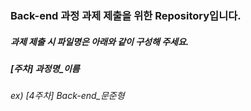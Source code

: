 ### Back-end 과정 과제 제출을 위한 Repository입니다.

##### 과제 제출 시 파일명은 아래와 같이 구성해 주세요.
##### [주차] 과정명_이름  
###### ex) [4주차] Back-end_문준형
